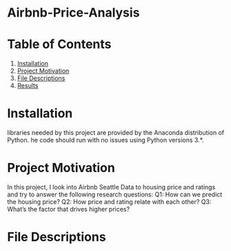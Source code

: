 # Airbnb-Price-Analysis

# Table of Contents<a name="Table of Contents"></a>

1. [Installation](#Installation)
2. [Project Motivation](#motivation)
3. [File Descriptions](#files)
4. [Results](#results)

# Installation<a name="Installation"></a>
libraries needed by this project are provided by the Anaconda distribution of Python. he code should run with no 
issues using Python versions 3.*.

# Project Motivation<a name="motivation"></a>
In this project, I look into Airbnb Seattle Data to housing price and ratings and try to answer the following research questions:
Q1: How can we predict the housing price? 
Q2: How price and rating relate with each other?
Q3: What’s the factor that drives higher prices?

# File Descriptions<a name="files"></a>
